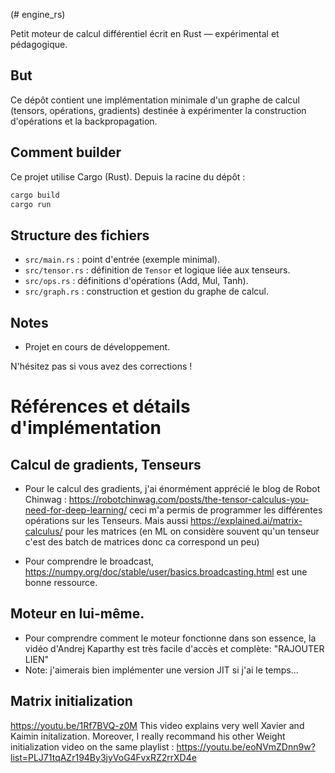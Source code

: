 (# engine_rs)

Petit moteur de calcul différentiel écrit en Rust — expérimental et pédagogique.

## But

Ce dépôt contient une implémentation minimale d'un graphe de calcul (tensors, opérations, gradients) destinée à expérimenter la construction d'opérations et la backpropagation.

## Comment builder

Ce projet utilise Cargo (Rust). Depuis la racine du dépôt :

```powershell
cargo build
cargo run
```

## Structure des fichiers

- `src/main.rs` : point d'entrée (exemple minimal).
- `src/tensor.rs` : définition de `Tensor` et logique liée aux tenseurs.
- `src/ops.rs` : définitions d'opérations (Add, Mul, Tanh).
- `src/graph.rs` : construction et gestion du graphe de calcul.

## Notes

- Projet en cours de développement.

N'hésitez pas si vous avez des corrections !

# Références et détails d'implémentation

## Calcul de gradients, Tenseurs
- Pour le calcul des gradients, j'ai énormément apprécié le blog de Robot Chinwag : https://robotchinwag.com/posts/the-tensor-calculus-you-need-for-deep-learning/ ceci m'a permis de programmer les différentes opérations sur les Tenseurs. Mais aussi https://explained.ai/matrix-calculus/ pour les matrices (en ML on considère souvent qu'un tenseur c'est des batch de matrices donc ca correspond un peu)
 
- Pour comprendre le broadcast, https://numpy.org/doc/stable/user/basics.broadcasting.html est une bonne ressource.

## Moteur en lui-même. 
- Pour comprendre comment le moteur fonctionne dans son essence, la vidéo d'Andrej Kaparthy est très facile d'accès et complète: "RAJOUTER LIEN"
- Note: j'aimerais bien implémenter une version JIT si j'ai le temps...

## Matrix initialization

https://youtu.be/1Rf7BVQ-z0M This video explains very well Xavier and Kaimin initalization. Moreover, I really recommand his other Weight initialization video on the same playlist : https://youtu.be/eoNVmZDnn9w?list=PLJ71tqAZr194By3jyVoG4FvxRZ2rrXD4e